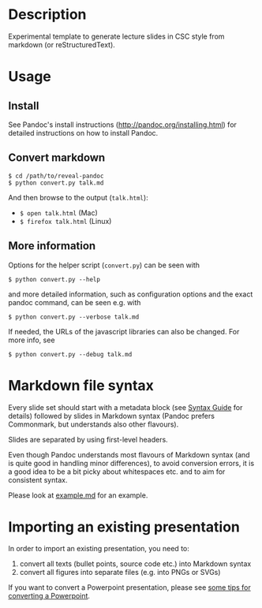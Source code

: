 # Description

Experimental template to generate lecture slides in CSC style from markdown
(or reStructuredText).

# Usage

## Install

See Pandoc's install instructions (http://pandoc.org/installing.html) for
detailed instructions on how to install Pandoc.

## Convert markdown
```
$ cd /path/to/reveal-pandoc
$ python convert.py talk.md
```
And then browse to the output (`talk.html`):

- `$ open talk.html` (Mac)
- `$ firefox talk.html` (Linux)

## More information

Options for the helper script (`convert.py`) can be seen with
```
$ python convert.py --help
```

and more detailed information, such as configuration options and the exact
pandoc command, can be seen e.g. with
```
$ python convert.py --verbose talk.md
```

If needed, the URLs of the javascript libraries can also be changed. For more
info, see
```
$ python convert.py --debug talk.md
```


# Markdown file syntax

Every slide set should start with a metadata block (see [Syntax
Guide](docs/syntax-guide.md) for details) followed by slides in Markdown
syntax (Pandoc prefers Commonmark, but understands also other flavours).

Slides are separated by using first-level headers.

Even though Pandoc understands most flavours of Markdown syntax (and is quite
good in handling minor differences), to avoid conversion errors, it is a good
idea to be a bit picky about whitespaces etc. and to aim for consistent
syntax.

Please look at [example.md](example.md) for an example.


# Importing an existing presentation

In order to import an existing presentation, you need to:
1. convert all texts (bullet points, source code etc.) into Markdown syntax
2. convert all figures into separate files (e.g. into PNGs or SVGs)

If you want to convert a Powerpoint presentation, please see
[some tips for converting a Powerpoint](docs/import-powerpoint.md).


